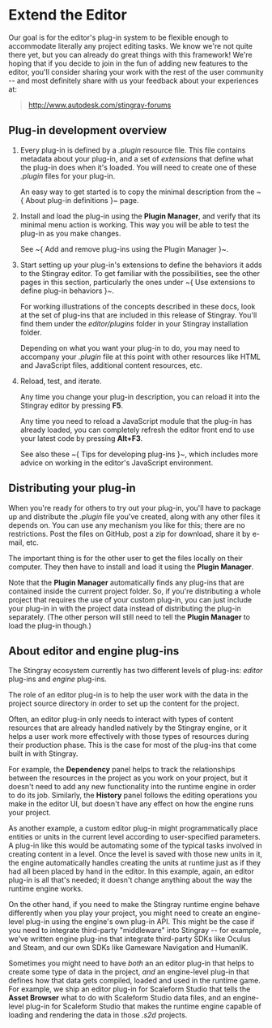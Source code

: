 # Extend the Editor

Our goal is for the editor's plug-in system to be flexible enough to accommodate literally any project editing tasks. We know we're not quite there yet, but you can already do great things with this framework! We're hoping that if you decide to join in the fun of adding new features to the editor, you'll consider sharing your work with the rest of the user community -- and most definitely share with us your feedback about your experiences at:

>	<http://www.autodesk.com/stingray-forums>

## Plug-in development overview

1.	Every plug-in is defined by a *.plugin* resource file. This file contains metadata about your plug-in, and a set of *extensions* that define what the plug-in does when it's loaded. You will need to create one of these *.plugin* files for your plug-in.

	An easy way to get started is to copy the minimal description from the ~{ About plug-in definitions }~ page.

2.	Install and load the plug-in using the **Plugin Manager**, and verify that its minimal menu action is working. This way you will be able to test the plug-in as you make changes.

	See ~{ Add and remove plug-ins using the Plugin Manager }~.

3.	Start setting up your plug-in's extensions to define the behaviors it adds to the Stingray editor. To get familiar with the possibilities, see the other pages in this section, particularly the ones under ~{ Use extensions to define plug-in behaviors }~.

	For working illustrations of the concepts described in these docs, look at the set of plug-ins that are included in this release of Stingray. You'll find them under the *editor/plugins* folder in your Stingray installation folder.

	Depending on what you want your plug-in to do, you may need to accompany your *.plugin* file at this point with other resources like HTML and JavaScript files, additional content resources, etc.

4.	Reload, test, and iterate.

	Any time you change your plug-in description, you can reload it into the Stingray editor by pressing **F5**.

	Any time you need to reload a JavaScript module that the plug-in has already loaded, you can completely refresh the editor front end to use your latest code by pressing **Alt+F3**.

	See also these ~{ Tips for developing plug-ins }~, which includes more advice on working in the editor's JavaScript environment.

## Distributing your plug-in

When you're ready for others to try out your plug-in, you'll have to package up and distribute the *.plugin* file you've created, along with any other files it depends on. You can use any mechanism you like for this; there are no restrictions. Post the files on GitHub, post a zip for download, share it by e-mail, etc.

The important thing is for the other user to get the files locally on their computer. They then have to install and load it using the **Plugin Manager**.

Note that the **Plugin Manager** automatically finds any plug-ins that are contained inside the current project folder. So, if you're distributing a whole project that requires the use of your custom plug-in, you can just include your plug-in in with the project data instead of distributing the plug-in separately. (The other person will still need to tell the **Plugin Manager** to load the plug-in though.)

## About editor and engine plug-ins

The Stingray ecosystem currently has two different levels of plug-ins: *editor* plug-ins and *engine* plug-ins.

The role of an editor plug-in is to help the user work with the data in the project source directory in order to set up the content for the project.

Often, an editor plug-in only needs to interact with types of content resources that are already handled natively by the Stingray engine, or it helps a user work more effectively with those types of resources during their production phase. This is the case for most of the plug-ins that come built in with Stingray.

For example, the **Dependency** panel helps to track the relationships between the resources in the project as you work on your project, but it doesn't need to add any new functionality into the runtime engine in order to do its job. Similarly, the **History** panel follows the editing operations you make in the editor UI, but doesn't have any effect on how the engine runs your project.

As another example, a custom editor plug-in might programmatically place entities or units in the current level according to user-specified parameters. A plug-in like this would be automating some of the typical tasks involved in creating content in a level. Once the level is saved with those new units in it, the engine automatically handles creating the units at runtime just as if they had all been placed by hand in the editor. In this example, again, an editor plug-in is all that's needed; it doesn't change anything about the way the runtime engine works.

On the other hand, if you need to make the Stingray runtime engine behave differently when you play your project, you might need to create an engine-level plug-in using the engine's own plug-in API. This might be the case if you need to integrate third-party "middleware" into Stingray -- for example, we've written engine plug-ins that integrate third-party SDKs like Oculus and Steam, and our own SDKs like Gameware Navigation and HumanIK.

Sometimes you might need to have *both* an an editor plug-in that helps to create some type of data in the project, *and* an engine-level plug-in that defines how that data gets compiled, loaded and used in the runtime game. For example, we ship an editor plug-in for Scaleform Studio that tells the **Asset Browser** what to do with Scaleform Studio data files, and an engine-level plug-in for Scaleform Studio that makes the runtime engine capable of loading and rendering the data in those *.s2d* projects.
